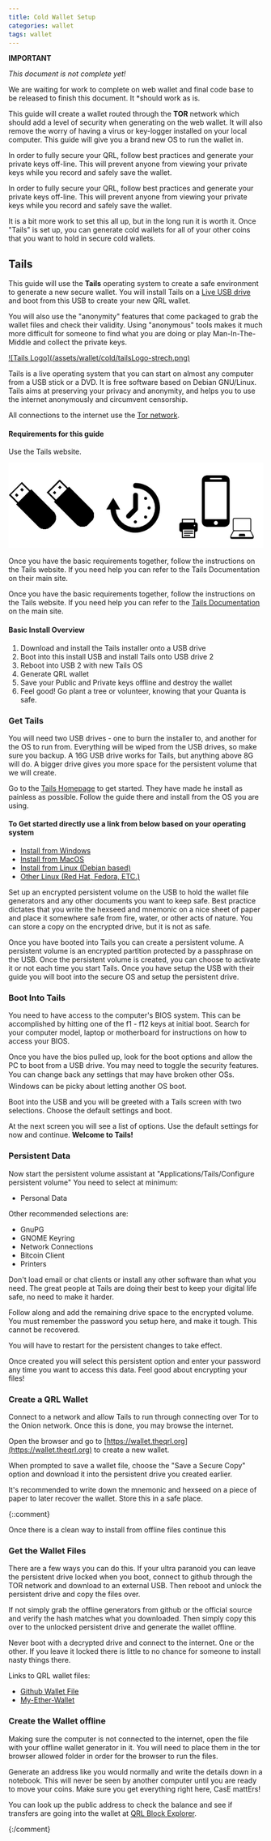 ```yaml
---
title: Cold Wallet Setup
categories: wallet
tags: wallet
---
```


**IMPORTANT**

*This document is not complete yet!*

We are waiting for work to complete on web wallet and final code base to be released to finish this document. It \*should work as is. 

This guide will create a wallet routed through the **TOR** network which should add a level of security when generating on the web wallet. It will also remove the worry of having a virus or key-logger installed on your local computer. This guide will give you a brand new OS to run the wallet in.

In order to fully secure your QRL, follow best practices and generate your private keys off-line. This will prevent anyone from viewing your private keys while you record and safely save the wallet.

In order to fully secure your QRL, follow best practices and generate your private keys off-line. This will prevent anyone from viewing your private keys while you record and safely save the wallet.

It is a bit more work to set this all up, but in the long run it is worth it. Once "Tails" is set up, you can generate cold wallets for all of your other coins that you want to hold in secure cold wallets.

## Tails

This guide will use the **Tails** operating system to create a safe environment to generate a new secure wallet. You will install Tails on a [Live USB drive](https://en.wikipedia.org/wiki/Live_USB) and boot from this USB to create your new QRL wallet. 

You will also use the "anonymity" features that come packaged to grab the wallet files and check their validity. Using "anonymous" tools makes it much more difficult for someone to find what you are doing or play Man-In-The-Middle and collect the private keys.

<a href="https://tails.boum.org/about/index.en.html"> 
![Tails Logo](/assets/wallet/cold/tailsLogo-strech.png)
</a>

Tails is a live operating system that you can start on almost any computer from a USB stick or a DVD. It is free software based on Debian GNU/Linux. Tails aims at preserving your privacy and anonymity, and helps you to use the internet anonymously and circumvent censorship. 

All connections to the internet use the [Tor network](https://www.torproject.org/).

#### Requirements for this guide

Use the Tails website.

![Tails Logo](/assets/wallet/cold/tailsCombined.png)

Once you have the basic requirements together, follow the instructions on the Tails website. If you need help you can refer to the Tails Documentation on their main site.

Once you have the basic requirements together, follow the instructions on the Tails website. If you need help you can refer to the [Tails Documentation](https://tails.boum.org/doc/index.en.html) on the main site.

#### Basic Install Overview

1. Download and install the Tails installer onto a USB drive
2. Boot into this install USB and install Tails onto USB drive 2
3. Reboot into USB 2 with new Tails OS
4. Generate QRL wallet
5. Save your Public and Private keys offline and destroy the wallet
6. Feel good! Go plant a tree or volunteer, knowing that your Quanta is safe.

### Get Tails

You will need two USB drives - one to burn the installer to, and another for the OS to run from. Everything will be wiped from the USB drives, so make sure you backup. A 16G USB drive works for Tails, but anything above 8G will do. A bigger drive gives you more space for the persistent volume that we will create.


Go to the [Tails Homepage](https://tails.boum.org/install/index.en.html) to get started. They have made he install as painless as possible. Follow the guide there and install from the OS you are using.


#### To Get started directly use a link from below based on your operating system

*   [Install from Windows](https://tails.boum.org/install/win/usb-overview/index.en.html)
*   [Install from MacOS](https://tails.boum.org/install/mac/index.en.html)
*   [Install from Linux (Debian based)](https://tails.boum.org/install/debian/index.en.html)
* [Other Linux (Red Hat, Fedora, ETC.)](https://tails.boum.org/install/linux/index.en.html)

Set up an encrypted persistent volume on the USB to hold the wallet file generators and any other documents you want to keep safe. Best practice dictates that you write the hexseed and mnemonic on a nice sheet of paper and place it somewhere safe from fire, water, or other acts of nature. You can store a copy on the encrypted drive, but it is not as safe.

Once you have booted into Tails you can create a persistent volume. A persistent volume is an encrypted partition protected by a passphrase on the USB. Once the persistent volume is created, you can choose to activate it or not each time you start Tails. Once you have setup the USB with their guide you will boot into the secure OS and setup the persistent drive.

### Boot Into Tails

You need to have access to the computer's BIOS system. This can be accomplished by hitting one of the f1 - f12 keys at initial boot. Search for your computer model, laptop or motherboard for instructions on how to access your BIOS.


Once you have the bios pulled up, look for the boot options and allow the PC to boot from a USB drive. You may need to toggle the security features. You can change back any settings that may have broken other OSs. Windows can be picky about letting another OS boot.

Boot into the USB and you will be greeted with a Tails screen with two selections. Choose the default settings and boot. 

At the next screen you will see a list of options. Use the default settings for now and continue. **Welcome to Tails!**

### Persistent Data

Now start the persistent volume assistant at "Applications/Tails/Configure persistent volume" You need to select at minimum:

*   Personal Data

Other recommended selections are:
*   GnuPG
*   GNOME Keyring
*   Network Connections
*   Bitcoin Client
*   Printers

Don't load email or chat clients or install any other software than what you need. The great people at Tails are doing their best to keep your digital life safe, no need to make it harder.


Follow along and add the remaining drive space to the encrypted volume. You must remember the password you setup here, and make it tough. This cannot be recovered.
 
 You will have to restart for the persistent changes to take effect.

Once created you will select this persistent option and enter your password any time you want to access this data. Feel good about encrypting your files!

### Create a QRL Wallet

Connect to a network and allow Tails to run through connecting over Tor to the Onion network. Once this is done, you may browse the internet.

Open the browser and go to [https://wallet.theqrl.org](https://wallet.theqrl.org) to create a new wallet.

When prompted to save a wallet file, choose the "Save a Secure Copy" option and download it into the persistent drive you created earlier.


It's recommended to write down the mnemonic and hexseed on a piece of paper to later recover the wallet. Store this in a safe place.


{::comment}

Once there is a clean way to install from offline files continue this

### Get the Wallet Files

There are a few ways you can do this. If your ultra paranoid you can leave the persistent drive locked when you boot, connect to github through the TOR network and download to an external USB. Then reboot and unlock the persistent drive and copy the files over.

If not simply grab the offline generators from github or the official source and verify the hash matches what you downloaded. Then simply copy this over to the unlocked persistent drive and generate the wallet offline.

Never boot with a decrypted drive and connect to the internet. One or the other. If you leave it locked there is little to no chance for someone to install nasty things there.

Links to QRL wallet files:

*   [Github Wallet File](https://github.com/theQRL/qrl-wallet)
*   [My-Ether-Wallet](https://github.com/kvhnuke/etherwallet/releases/tag/v3.11.3.2)


### Create the Wallet offline

Making sure the computer is not connected to the internet, open the file with your offline wallet generator in it. You will need to place them in the tor browser allowed folder in order for the browser to run the files.

Generate an address like you would normally and write the details down in a notebook. This will never be seen by another computer until you are ready to move your coins. Make sure you get everything right here, CasE mattErs!

You can look up the public address to check the balance and see if transfers are going into the wallet at [QRL Block Explorer](https://explorer.theqrl.org/). 


{:/comment}